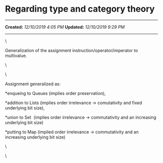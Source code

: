Regarding type and category theory
==================================

  -------------- ----------------------
  **Created:**   *12/10/2019 4:05 PM*
  **Updated:**   *12/10/2019 9:29 PM*
  -------------- ----------------------

\

Generalization of the assignment instruction/operator/imperator to
multivalue.

\

\

Assignment generalized as:

\*enqueing to Queues (implies order preservation),

\*addition to Lists (implies order irrelevance -\> comutativity and
fixed underlying bit size),

\*union to Set  (implies order irrelevance -\> commutativity and an
increasing underlying bit size)

\*putting to Map (implied order irrelevance -\> commutativity and an
increasing underlying bit size)

\

\

 
